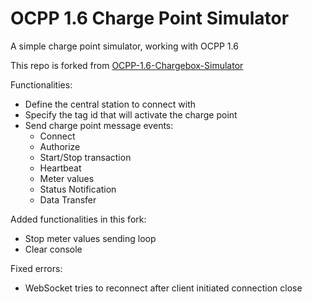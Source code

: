 # OCPP 1.6 Charge Point Simulator
A simple charge point simulator, working with OCPP 1.6

This repo is forked from [OCPP-1.6-Chargebox-Simulator](https://github.com/victormunoz/OCPP-1.6-Chargebox-Simulator)

Functionalities:
- Define the central station to connect with
- Specify the tag id that will activate the charge point
- Send charge point message events:
  - Connect
  - Authorize
  - Start/Stop transaction
  - Heartbeat
  - Meter values
  - Status Notification
  - Data Transfer

Added functionalities in this fork:
- Stop meter values sending loop
- Clear console

Fixed errors:
- WebSocket tries to reconnect after client initiated connection close
   